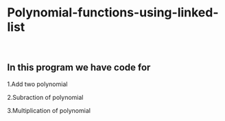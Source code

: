 <h1><a herf="https://github.com/deepakkumaran032004/polynomial-functions-using-linked-list/blob/main/.gitignore">Polynomial-functions-using-linked-list</a></h1>
<br>
<h2>In this program we have code for</h2> 
<p>1.Add two polynomial</p>
<p>2.Subraction of polynomial</p>
<p>3.Multiplication of polynomial</p>

